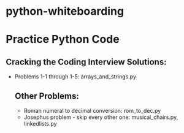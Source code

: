 python-whiteboarding
====================

<h1>Practice Python Code</h1>

<h2>Cracking the Coding Interview Solutions:</h2>
<ul>
  <li>Problems 1-1 through 1-5: arrays_and_strings.py</li>
  
<h2>Other Problems:</h2>
<ul>
  <li>Roman numeral to decimal conversion: rom_to_dec.py</li>
  <li>Josephus problem - skip every other one: musical_chairs.py, linkedlists.py</li>
</ul>
